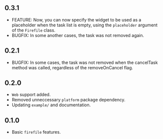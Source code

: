 ## 0.3.1
- FEATURE: Now, you can now specify the widget to be used as a placeholder when the task list is empty, using the `placeholder` argument of the `Firefile` class.
- BUGFIX: In some another cases, the task was not removed again.

## 0.2.1
- BUGFIX: In some cases, the task was not removed when the cancelTask method was called, regardless of the removeOnCancel flag.

## 0.2.0
- `Web` support added.
- Removed unneccessary `platform` package dependency. 
- Updating `example/` and documentation.

## 0.1.0
- Basic `firefile` features.